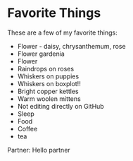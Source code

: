 # Favorite Things

These are a few of my favorite things:

- Flower - daisy, chrysanthemum, rose
- Flower gardenia
- Flower
- Raindrops on roses
- Whiskers on puppies
- Whiskers on boxplot!!
- Bright copper kettles
- Warm woolen mittens
- Not editing directly on GitHub
- Sleep
- Food
- Coffee
- tea

Partner: Hello partner
